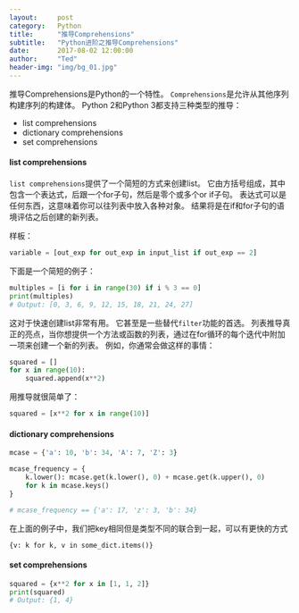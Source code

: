 ```yaml
---
layout:     post
category:   Python
title:      "推导Comprehensions"
subtitle:   "Python进阶之推导Comprehensions"
date:       2017-08-02 12:00:00
author:     "Ted"
header-img: "img/bg_01.jpg"
---
```


推导Comprehensions是Python的一个特性。 `Comprehensions`是允许从其他序列构建序列的构建体。 Python 2和Python 3都支持三种类型的推导：

- list comprehensions
- dictionary comprehensions
- set comprehensions

#### list comprehensions

`list comprehensions`提供了一个简短的方式来创建list。 它由方括号组成，其中包含一个表达式，后跟一个for子句，然后是零个或多个or if子句。 表达式可以是任何东西，这意味着你可以往列表中放入各种对象。 结果将是在if和for子句的语境评估之后创建的新列表。

样板：

```python
variable = [out_exp for out_exp in input_list if out_exp == 2]
```

下面是一个简短的例子：

```python
multiples = [i for i in range(30) if i % 3 == 0]
print(multiples)
# Output: [0, 3, 6, 9, 12, 15, 18, 21, 24, 27]
```

这对于快速创建list非常有用。 它甚至是一些替代`filter`功能的首选。 列表推导真正的亮点，当你想提供一个方法或函数的列表，通过在for循环的每个迭代中附加一项来创建一个新的列表。 例如，你通常会做这样的事情：

```python
squared = []
for x in range(10):
    squared.append(x**2)
```

用推导就很简单了：

```python
squared = [x**2 for x in range(10)]
```

#### dictionary comprehensions

```python
mcase = {'a': 10, 'b': 34, 'A': 7, 'Z': 3}

mcase_frequency = {
    k.lower(): mcase.get(k.lower(), 0) + mcase.get(k.upper(), 0)
    for k in mcase.keys()
}

# mcase_frequency == {'a': 17, 'z': 3, 'b': 34}
```

在上面的例子中，我们把key相同但是类型不同的联合到一起，可以有更快的方式

```
{v: k for k, v in some_dict.items()}
```

#### set comprehensions

```python
squared = {x**2 for x in [1, 1, 2]}
print(squared)
# Output: {1, 4}
```

